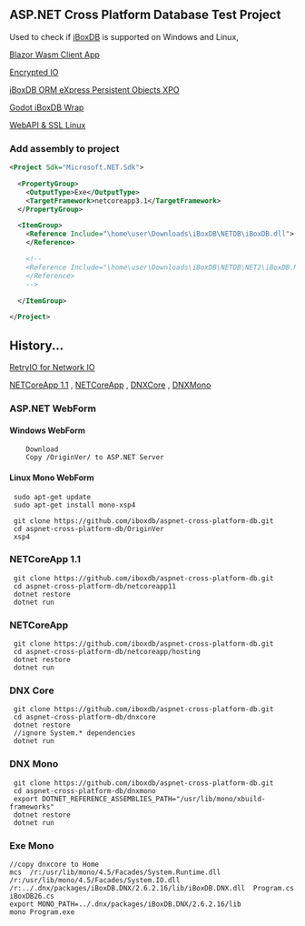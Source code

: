 ## ASP.NET Cross Platform Database Test Project

Used to check if [iBoxDB](http://www.iboxdb.com/) is supported on Windows and Linux,

[Blazor Wasm Client App](https://github.com/iboxdb/aspnet-cross-platform-db/blob/master/blazorwasm/IApp.cs)

[Encrypted IO](https://github.com/iboxdb/aspnet-cross-platform-db/blob/master/IO/EncryptDatabaseConfig.cs)

[iBoxDB ORM eXpress Persistent Objects XPO](https://sourceforge.net/p/datastorexpo/code/)

[Godot iBoxDB Wrap](https://github.com/iboxdb/aspnet-cross-platform-db/blob/master/Godot/iboxdb.cs)

[WebAPI & SSL Linux](https://github.com/iboxdb/aspnet-cross-platform-db/tree/master/webapi)


### Add assembly to project
```xml
<Project Sdk="Microsoft.NET.Sdk">

  <PropertyGroup>
    <OutputType>Exe</OutputType>
    <TargetFramework>netcoreapp3.1</TargetFramework>
  </PropertyGroup>

  <ItemGroup>
    <Reference Include="\home\user\Downloads\iBoxDB\NETDB\iBoxDB.dll">
    </Reference> 

    <!--  
    <Reference Include="\home\user\Downloads\iBoxDB\NETDB\NET2\iBoxDB.NET2.dll">
    </Reference> 
    -->

  </ItemGroup>

</Project>
```




## History...

 [RetryIO for Network IO](https://github.com/iboxdb/aspnet-cross-platform-db/blob/master/RetryIO/RetryStreamConfig.cs)

 [NETCoreApp 1.1](https://github.com/iboxdb/aspnet-cross-platform-db/tree/master/netcoreapp11) ,
 [NETCoreApp](https://github.com/iboxdb/aspnet-cross-platform-db/tree/master/netcoreapp/hosting) ,
 [DNXCore](https://github.com/iboxdb/aspnet-cross-platform-db/tree/master/dnxcore/project.json) ,
 [DNXMono](https://github.com/iboxdb/aspnet-cross-platform-db/tree/master/dnxmono/project.json)
 

### ASP.NET WebForm

#### Windows WebForm
```
    Download
    Copy /OriginVer/ to ASP.NET Server
```

#### Linux Mono WebForm

```
 sudo apt-get update
 sudo apt-get install mono-xsp4
 
 git clone https://github.com/iboxdb/aspnet-cross-platform-db.git 
 cd aspnet-cross-platform-db/OriginVer
 xsp4
```
 

### NETCoreApp 1.1

```
 git clone https://github.com/iboxdb/aspnet-cross-platform-db.git 
 cd aspnet-cross-platform-db/netcoreapp11
 dotnet restore 
 dotnet run
```

### NETCoreApp

```
 git clone https://github.com/iboxdb/aspnet-cross-platform-db.git 
 cd aspnet-cross-platform-db/netcoreapp/hosting
 dotnet restore 
 dotnet run
```

### DNX Core

```
 git clone https://github.com/iboxdb/aspnet-cross-platform-db.git 
 cd aspnet-cross-platform-db/dnxcore
 dotnet restore
 //ignore System.* dependencies
 dotnet run
```

### DNX Mono

```
 git clone https://github.com/iboxdb/aspnet-cross-platform-db.git 
 cd aspnet-cross-platform-db/dnxmono
 export DOTNET_REFERENCE_ASSEMBLIES_PATH="/usr/lib/mono/xbuild-frameworks"
 dotnet restore 
 dotnet run
```

### Exe Mono

```
//copy dnxcore to Home
mcs  /r:/usr/lib/mono/4.5/Facades/System.Runtime.dll /r:/usr/lib/mono/4.5/Facades/System.IO.dll /r:../.dnx/packages/iBoxDB.DNX/2.6.2.16/lib/iBoxDB.DNX.dll  Program.cs iBoxDB26.cs
export MONO_PATH=../.dnx/packages/iBoxDB.DNX/2.6.2.16/lib
mono Program.exe
```

  
